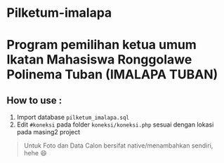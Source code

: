 # Pilketum-imalapa

# Program pemilihan ketua umum Ikatan Mahasiswa Ronggolawe Polinema Tuban (IMALAPA TUBAN)

## How to use : 
1. Import database `pilketum_imalapa.sql`
2. Edit `#koneksi` pada folder `koneksi/koneksi.php` sesuai dengan lokasi pada masing2 project
> Untuk Foto dan Data Calon bersifat native/menambahkan sendiri, hehe :smile:
